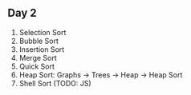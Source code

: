 ## Day 2
1. Selection Sort
2. Bubble Sort
3. Insertion Sort
4. Merge Sort
5. Quick Sort
6. Heap Sort: Graphs -> Trees -> Heap -> Heap Sort
7. Shell Sort (TODO: JS)
